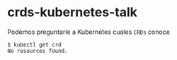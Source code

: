 # crds-kubernetes-talk

Podemos preguntarle a Kubernetes cuales `CRDs` conoce

    $ kubectl get crd
    No resources found.

